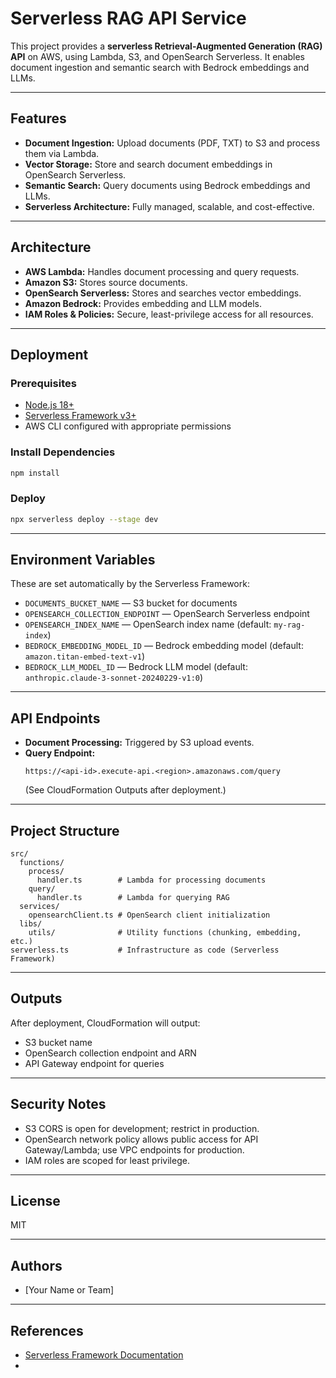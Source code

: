 # Serverless RAG API Service

This project provides a **serverless Retrieval-Augmented Generation (RAG) API** on AWS, using Lambda, S3, and OpenSearch Serverless. It enables document ingestion and semantic search with Bedrock embeddings and LLMs.

---

## Features

- **Document Ingestion:** Upload documents (PDF, TXT) to S3 and process them via Lambda.
- **Vector Storage:** Store and search document embeddings in OpenSearch Serverless.
- **Semantic Search:** Query documents using Bedrock embeddings and LLMs.
- **Serverless Architecture:** Fully managed, scalable, and cost-effective.

---

## Architecture

- **AWS Lambda:** Handles document processing and query requests.
- **Amazon S3:** Stores source documents.
- **OpenSearch Serverless:** Stores and searches vector embeddings.
- **Amazon Bedrock:** Provides embedding and LLM models.
- **IAM Roles & Policies:** Secure, least-privilege access for all resources.

---

## Deployment

### Prerequisites

- [Node.js 18+](https://nodejs.org/)
- [Serverless Framework v3+](https://www.serverless.com/)
- AWS CLI configured with appropriate permissions

### Install Dependencies

```bash
npm install
```

### Deploy

```bash
npx serverless deploy --stage dev
```

---

## Environment Variables

These are set automatically by the Serverless Framework:

- `DOCUMENTS_BUCKET_NAME` — S3 bucket for documents
- `OPENSEARCH_COLLECTION_ENDPOINT` — OpenSearch Serverless endpoint
- `OPENSEARCH_INDEX_NAME` — OpenSearch index name (default: `my-rag-index`)
- `BEDROCK_EMBEDDING_MODEL_ID` — Bedrock embedding model (default: `amazon.titan-embed-text-v1`)
- `BEDROCK_LLM_MODEL_ID` — Bedrock LLM model (default: `anthropic.claude-3-sonnet-20240229-v1:0`)

---

## API Endpoints

- **Document Processing:** Triggered by S3 upload events.
- **Query Endpoint:**
  ```
  https://<api-id>.execute-api.<region>.amazonaws.com/query
  ```
  (See CloudFormation Outputs after deployment.)

---

## Project Structure

```
src/
  functions/
    process/
      handler.ts        # Lambda for processing documents
    query/
      handler.ts        # Lambda for querying RAG
  services/
    opensearchClient.ts # OpenSearch client initialization
  libs/
    utils/              # Utility functions (chunking, embedding, etc.)
serverless.ts           # Infrastructure as code (Serverless Framework)
```

---

## Outputs

After deployment, CloudFormation will output:

- S3 bucket name
- OpenSearch collection endpoint and ARN
- API Gateway endpoint for queries

---

## Security Notes

- S3 CORS is open for development; restrict in production.
- OpenSearch network policy allows public access for API Gateway/Lambda; use VPC endpoints for production.
- IAM roles are scoped for least privilege.

---

## License

MIT

---

## Authors

- [Your Name or Team]

---

## References

- [Serverless Framework Documentation](https://www.serverless.com/framework/docs/)
-
